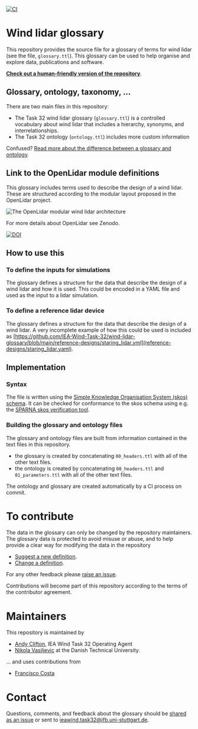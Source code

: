 [![CI](https://github.com/IEA-Wind-Task-32/wind-lidar-glossary/workflows/CI/badge.svg)](https://github.com/IEA-Wind-Task-32/wind-lidar-glossary/actions?query=workflow%3ACI)

# Wind lidar glossary
This repository provides the source file for a glossary of terms for wind lidar (see the file, `glossary.ttl`). This glossary can be used to help organise and explore data, publications and software.

[**Check out a human-friendly version of the repository**](https://data.windenergy.dtu.dk/ontologies/view/IEATask32Glossary/en/).

## Glossary, ontology, taxonomy, ...
There are two main files in this repository:
- The Task 32 wind lidar glossary (`glossary.ttl`) is a controlled vocabulary about wind lidar that includes a hierarchy, synonyms, and interrelationships.
- The Task 32 ontology (`ontology.ttl`) includes more custom information

Confused? [Read more about the difference between a glossary and ontology](https://asistdl.onlinelibrary.wiley.com/doi/epdf/10.1002/bult.2013.1720390211).

## Link to the OpenLidar module definitions
This glossary includes terms used to describe the design of a wind lidar. These are structured according to the modular layout proposed in the OpenLidar project.

![The OpenLidar modular wind lidar architecture](https://github.com/e-WindLidar/OpenLidarModuleDefinitions/blob/master/OpenLidarModules.png)

For more details about OpenLidar see Zenodo.

[![DOI](https://zenodo.org/badge/DOI/10.5281/zenodo.3414197.svg)](https://doi.org/10.5281/zenodo.3414197)


## How to use this

### To define the inputs for simulations
The glossary defines a structure for the data that describe the design of a wind lidar and how it is used. This could be encoded in a YAML file and used as the input to a lidar simulation.

### To define a reference lidar device
The glossary defines a structure for the data that describe the design of a wind lidar. A very incomplete example of how this could be used is included as [https://github.com/IEA-Wind-Task-32/wind-lidar-glossary/blob/main/reference-designs/staring_lidar.yml](reference-designs/staring_lidar.yaml).

## Implementation

### Syntax
The file is written using the [Simple Knowledge Organisation System (skos) schema](https://www.w3.org/2009/08/skos-reference/skos.html). It can be checked for conformance to the skos schema using e.g. the [SPARNA skos verification tool](http://labs.sparna.fr/skos-testing-tool/test?url=https://raw.githubusercontent.com/IEA-Wind-Task-32/wind-lidar-glossary/main/glossary.ttl&rules=anr,chr,dcc,dlv,el,hr,husv,ilc,ipl,ml,mri,ncl,oc,oilt,ol,otc,rc,rrc,strc,tchbc,uc,ucil,urc,usr&format=html).

### Building the glossary and ontology files
The glossary and ontology files are built from information contained in the text files in this repository.
- the glossary is created by concatenating `00_headers.ttl` with all of the other text files.
- the ontology is created by concatenating `00_headers.ttl` and `01_parameters.ttl` with all of the other text files.

The ontology and glossary are created automatically by a CI process on commit.


# To contribute
The data in the glossary can only be changed by the repository maintainers. The glossary data is protected to avoid misuse or abuse, and to help provide a clear way for modifying the data in the repository
- [Suggest a new definition](https://github.com/IEA-Wind-Task-32/wind-lidar-glossary/issues/new?assignees=&labels=&template=new-definition.md&title=%5BNew+definition%5D).
- [Change a definition](https://github.com/IEA-Wind-Task-32/wind-lidar-glossary/issues/new?assignees=&labels=&template=change-definition.md&title=%5BChange+a+definition%5D).

For any other feedback please [raise an issue](https://github.com/IEA-Wind-Task-32/wind-lidar-glossary/issues/new?assignees=&labels=&template=new-definition.md&title=%5BNew+definition%5D).

Contributions will become part of this repository according to the terms of the contributor agreement.

# Maintainers
This repository is maintained by
- [Andy Clifton](https://github.com/andyclifton), IEA Wind Task 32 Operating Agent
- [Nikola Vasiljevic](niva83) at the Danish Technical University.

... and uses contributions from
- [Francisco Costa](https://github.com/pacocosta)


# Contact
Questions, comments, and feedback about the glossary should be [shared as an issue](https://github.com/IEA-Wind-Task-32/wind-lidar-glossary/issues/new/choose) or sent to ieawind.task32@ifb.uni-stuttgart.de.
